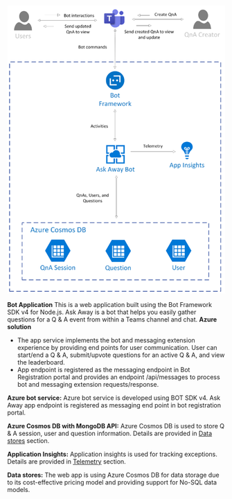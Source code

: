 ![Solution overview diagram](images/solution_overview_image.png)

**Bot Application**
This is a web application built using the Bot Framework SDK v4 for Node.js. Ask Away is a bot that helps you easily gather questions for a Q & A event from within a Teams channel and chat.
**Azure solution**

- The app service implements the bot and messaging extension experience by providing end points for user communication. User can start/end a Q & A, submit/upvote questions for an active Q & A, and view the leaderboard.
- App endpoint is registered as the messaging endpoint in Bot Registration portal and provides an endpoint /api/messages to process bot and messaging extension requests/response.

**Azure bot service:** Azure bot service is developed using BOT SDK v4. Ask Away app endpoint is registered as messaging end point in bot registration portal.

**Azure Cosmos DB with MongoDB API:** Azure Cosmos DB is used to store Q & A session, user and question information. Details are provided in [Data stores](Data-Stores.md) section.

**Application Insights:** Application insights is used for tracking exceptions. Details are provided in [Telemetry](Telemetry.md) section.

**Data stores:** The web app is using Azure Cosmos DB for data storage due to its cost-effective pricing model and providing support for No-SQL data models.
